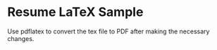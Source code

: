 # Resume LaTeX Sample

Use pdflatex to convert the tex file to PDF after making the necessary changes.
